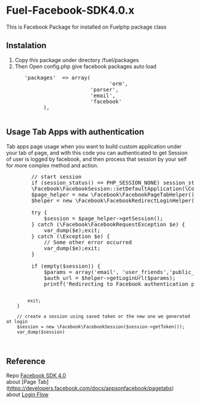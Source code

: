 Fuel-Facebook-SDK4.0.x
======================

This is Facebook Package for installed on Fuelphp package class


Instalation
---------
<ol>
   <li> Copy this package under directory /fuel/packages </li>
   <li> Then Open config.php give facebook packages auto load </li>
   <pre>
   'packages'  => array(
		 	                  'orm',
                        'parser',
                        'email',
                        'facebook'
		 ),
   </pre>
</ol>

Usage Tab Apps with authentication
-----
Tab apps page usage when you want to build custom application under your tab of page, and with this code you can authenticated to get Session of user is logged by facebook, and then process that session by your self for more complex method and action.
<pre>
        // start session
        if (session_status() == PHP_SESSION_NONE) session_start();
        \Facebook\FacebookSession::setDefaultApplication(\Config::get('main.app_id'), \Config::get('main.secret_id'));
        $page_helper = new \Facebook\FacebookPageTabHelper();
        $helper = new \Facebook\FacebookRedirectLoginHelper(\Config::get('main.redirect_url'));

        try {
            $session = $page_helper->getSession();
        } catch (\Facebook\FacebookRequestException $e) {
            var_dump($e);exit;
        } catch (\Exception $e) {
            // Some other error occurred
            var_dump($e);exit;
        }

        if (empty($session)) {
            $params = array('email', 'user_friends','public_profile');
            $auth_url = $helper->getLoginUrl($params);
            printf('Redirecting to Facebook authentication page, please wait...<script>top.location.href = \'%s\';</script>', $auth_url);
            exit;
        } 
            
        // create a session using saved token or the new one we generated at login
        $session = new \Facebook\FacebookSession($session->getToken());
        var_dump($session)
</pre>

Reference
---------
Repo [Facebook SDK 4.0](https://github.com/facebook/facebook-php-sdk-v4) <br/>
about [Page Tab] (https://developers.facebook.com/docs/appsonfacebook/pagetabs)<br/>
about [Login Flow](https://developers.facebook.com/docs/facebook-login/manually-build-a-login-flow/v2.1)<br/>
